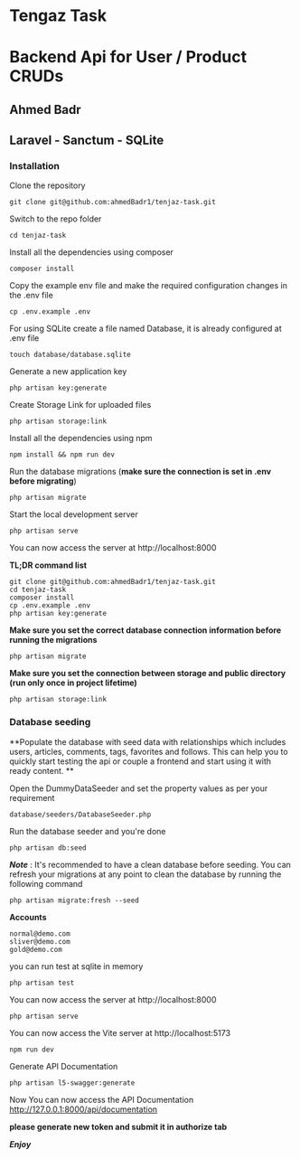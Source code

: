 # Tengaz Task

# Backend Api for User / Product CRUDs

## Ahmed Badr

## Laravel - Sanctum - SQLite

### Installation

Clone the repository

    git clone git@github.com:ahmedBadr1/tenjaz-task.git

Switch to the repo folder

    cd tenjaz-task

Install all the dependencies using composer

    composer install

Copy the example env file and make the required configuration changes in the .env file

    cp .env.example .env

For using SQLite create a file named Database, it is already configured at .env file

    touch database/database.sqlite

Generate a new application key

    php artisan key:generate

Create Storage Link for uploaded files

    php artisan storage:link

Install all the dependencies using npm

    npm install && npm run dev

Run the database migrations (**make sure the connection is set in .env before migrating**)

    php artisan migrate

Start the local development server

    php artisan serve

You can now access the server at http://localhost:8000

**TL;DR command list**

    git clone git@github.com:ahmedBadr1/tenjaz-task.git
    cd tenjaz-task
    composer install
    cp .env.example .env
    php artisan key:generate

**Make sure you set the correct database connection information before running the migrations**

    php artisan migrate

**Make sure you set the connection between storage and public directory (run only once in project lifetime)**

    php artisan storage:link 

### Database seeding

**Populate the database with seed data with relationships which includes users, articles, comments, tags, favorites and
follows. This can help you to quickly start testing the api or couple a frontend and start using it with ready content.
**

Open the DummyDataSeeder and set the property values as per your requirement

    database/seeders/DatabaseSeeder.php

Run the database seeder and you're done

    php artisan db:seed

***Note*** : It's recommended to have a clean database before seeding. You can refresh your migrations at any point to
clean the database by running the following command

    php artisan migrate:fresh --seed

**Accounts**

    normal@demo.com   
    sliver@demo.com
    gold@demo.com

you can run test at sqlite in memory

    php artisan test

You can now access the server at http://localhost:8000

    php artisan serve

You can now access the Vite server at http://localhost:5173

    npm run dev

Generate API Documentation

    php artisan l5-swagger:generate

Now You can now access the API Documentation http://127.0.0.1:8000/api/documentation

**please generate new token and submit it in authorize tab**

***Enjoy***
